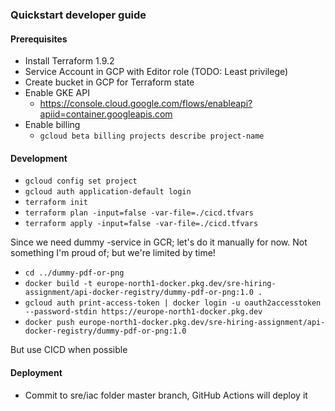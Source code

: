 ### Quickstart developer guide

#### Prerequisites
  - Install Terraform 1.9.2
  - Service Account in GCP with Editor role (TODO: Least privilege)
  - Create bucket in GCP for Terraform state
  - Enable GKE API
    - https://console.cloud.google.com/flows/enableapi?apiid=container.googleapis.com
  - Enable billing
    - `gcloud beta billing projects describe project-name`

#### Development
- `gcloud config set project`
- `gcloud auth application-default login`
- `terraform init`
- `terraform plan -input=false -var-file=./cicd.tfvars`
- `terraform apply -input=false -var-file=./cicd.tfvars`

Since we need dummy -service in GCR; let's do it manually for now. Not something I'm proud of; but we're limited by time!
- `cd ../dummy-pdf-or-png`
- `docker build -t europe-north1-docker.pkg.dev/sre-hiring-assignment/api-docker-registry/dummy-pdf-or-png:1.0 .`
- `gcloud auth print-access-token | docker login -u oauth2accesstoken --password-stdin https://europe-north1-docker.pkg.dev`
- `docker push europe-north1-docker.pkg.dev/sre-hiring-assignment/api-docker-registry/dummy-pdf-or-png:1.0`

But use CICD when possible

#### Deployment
- Commit to sre/iac folder master branch, GitHub Actions will deploy it
